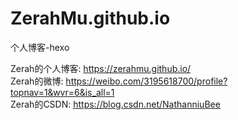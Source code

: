 # ZerahMu.github.io
个人博客-hexo

Zerah的个人博客: https://zerahmu.github.io/ <br>
Zerah的微博: https://weibo.com/3195618700/profile?topnav=1&wvr=6&is_all=1 <br>
Zerah的CSDN: https://blog.csdn.net/NathanniuBee
